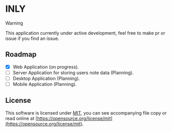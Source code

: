 # INLY

> [!WARNING]
> This application currently under active development, feel free to make pr or issue if you find an issue.


## Roadmap

- [x] Web Application (on progress).
- [ ] Server Application for storing users note data (Planning).
- [ ] Desktop Application (Planning).
- [ ] Mobile Application (Planning). 

## License

This software is licensed under [MIT](/LICENSE), you can see accompanying file copy or read online at [https://opensource.org/license/mit](https://opensource.org/license/mit).